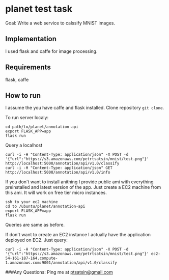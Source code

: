 # planet test task

Goal: Write a web service to calssify MNIST images.

## Implementation
I used flask and caffe for image processing.

## Requirements

flask, caffe

## How to run
I assume the you have caffe and flask installed.
Clone repository ```git clone```. 

To run server localy:
```{r, engine='bash', count_lines}
cd path/to/planet/annotation-api 
export FLASK_APP=app
flask run
```
Query a localhost
```{r, engine='bash', count_lines}
curl -i -H "Content-Type: application/json" -X POST -d '{"url":"https://s3.amazonaws.com/petrtsatsin/mnist/test.png"}' http://localhost:5000/annotation/api/v1.0/classify
curl -i -H "Content-Type: application/json" GET http://localhost:5000/annotation/api/v1.0/info
```

If you don't want to install anithing I provide public ami with everything preinstalled and latest version of the app.
Just create a EC2 machine from this ami. It will work on free tier micro instances.
```{r, engine='bash', count_lines}
ssh to your ec2 machine
cd to /ubuntu/planet/annotation-api
export FLASK_APP=app
flask run
```
Queries are same as before.

If don't want to create an EC2 instance I actually have the application deployed on EC2. 
Just query:
```{r, engine='bash', count_lines}
curl -i -H "Content-Type: application/json" -X POST -d '{"url":"https://s3.amazonaws.com/petrtsatsin/mnist/test.png"}' ec2-54-161-187-164.compute-1.amazonaws.com:9001/annotation/api/v1.0/classify
```
###Any Questions:
Ping me at ptsatsin@gmail.com
